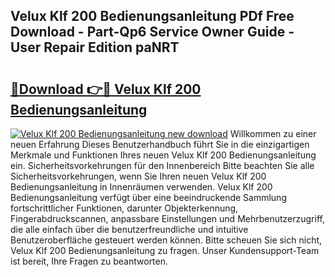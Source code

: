 ## Velux Klf 200 Bedienungsanleitung PDf Free Download - Part-Qp6 Service Owner Guide - User Repair Edition paNRT

# <h2><a href="http://df583ti.blite.top/?on=Velux+Klf+200+Bedienungsanleitung">🔗Download 👉🔴 Velux Klf 200 Bedienungsanleitung</a></h2>

[![Velux Klf 200 Bedienungsanleitung new download](https://i.imgur.com/lujVjoI.png)](http://df583ti.blite.top/?on=Velux+Klf+200+Bedienungsanleitung)
Willkommen zu einer neuen Erfahrung Dieses Benutzerhandbuch führt Sie in die einzigartigen Merkmale und Funktionen Ihres neuen Velux Klf 200 Bedienungsanleitung ein. Sicherheitsvorkehrungen für den Innenbereich Bitte beachten Sie alle Sicherheitsvorkehrungen, wenn Sie Ihren neuen Velux Klf 200 Bedienungsanleitung in Innenräumen verwenden. Velux Klf 200 Bedienungsanleitung verfügt über eine beeindruckende Sammlung fortschrittlicher Funktionen, darunter Objekterkennung, Fingerabdruckscannen, anpassbare Einstellungen und Mehrbenutzerzugriff, die alle einfach über die benutzerfreundliche und intuitive Benutzeroberfläche gesteuert werden können. Bitte scheuen Sie sich nicht, Velux Klf 200 Bedienungsanleitung zu fragen. Unser Kundensupport-Team ist bereit, Ihre Fragen zu beantworten.
